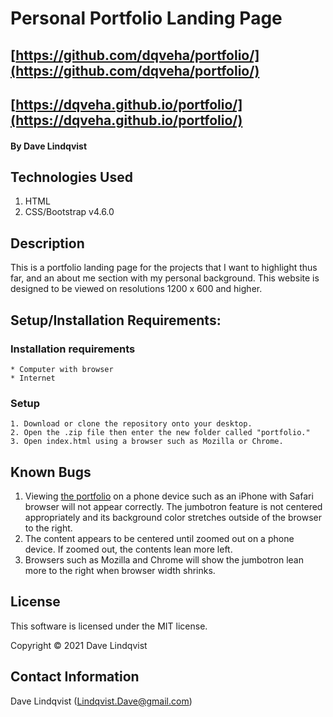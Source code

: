 # Personal Portfolio Landing Page

## [https://github.com/dqveha/portfolio/](https://github.com/dqveha/portfolio/)

## [https://dqveha.github.io/portfolio/](https://dqveha.github.io/portfolio/)

#### By Dave Lindqvist

## Technologies Used

1. HTML
2. CSS/Bootstrap v4.6.0

## Description

This is a portfolio landing page for the projects that I want to highlight thus far, and an about me section with my personal background. This website is designed to be viewed on resolutions 1200 x 600 and higher.

## Setup/Installation Requirements:

### Installation requirements

    * Computer with browser
    * Internet

### Setup

    1. Download or clone the repository onto your desktop.
    2. Open the .zip file then enter the new folder called "portfolio."
    3. Open index.html using a browser such as Mozilla or Chrome.

## Known Bugs

1. Viewing [the portfolio](https://dqveha.github.io/portfolio/) on a phone device such as an iPhone with Safari browser will not appear correctly. The jumbotron feature is not centered appropriately and its background color stretches outside of the browser to the right.
2. The content appears to be centered until zoomed out on a phone device. If zoomed out, the contents lean more left.
3. Browsers such as Mozilla and Chrome will show the jumbotron lean more to the right when browser width shrinks.

## License

This software is licensed under the MIT license.

Copyright © 2021 Dave Lindqvist

## Contact Information

Dave Lindqvist (Lindqvist.Dave@gmail.com)
